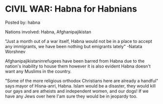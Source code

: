 # CIVIL WAR: Habna for Habnians

Posted by: habna

Nations involved: Habna, Afghanipajikistan 

"Just a month out of a war itself, Habna would not be in a place to accept any immigrants, we have been nothing but emigrants lately" -Natata Worshnev

Afghanipajikistaninrefugees have been barred from Habna due to the nation's inability to house them however it is also evident Habna doesn't want any Muslims in the country.

"Some of the more religious orthodox Christians here are already a handful" says mayor of Hisna-anri, Habna.
Islam would be a disaster, they would kill our gays and are atheists and independent women, and our dogs! If we have any Jews over here I'am sure they would be in jeopardy too.